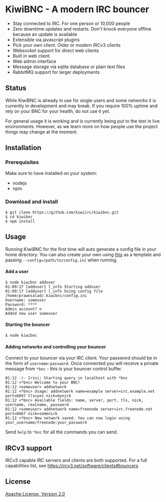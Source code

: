 # KiwiBNC - A modern IRC bouncer

* Stay connected to IRC. For one person or 10,000 people
* Zero downtime updates and restarts. Don't knock everyone offline because an update is available
* Extensible via javascript plugins
* Pick your own client. Older or modern IRCv3 clients
* Websocket support for direct web clients
* Built in web client
* Web admin interface
* Message storage via sqlite database or plain text files
* RabbitMQ support for larger deployments

## Status
While KiwiBNC is already in use for single users and some networks it is currently in development and may break. If you require 100% uptime and rely on your BNC for your health, do not use it yet.

For general usage it is working and is currently being put to the test in live environments. However, as we learn more on how people use the project things may change at the moment.

## Installation

### Prerequisites
Make sure to have installed on your system:
* nodejs
* npm

### Download and install
```shell
$ git clone https://github.com/kiwiirc/kiwibnc.git
$ cd kiwibnc
$ npm install
```

## Usage
Running KiwiBNC for the first time will auto generate a config file in your home directory. You can also create your own using [this](https://github.com/kiwiirc/kiwibnc/blob/master/src/configProfileTemplate/config.ini) as a template and passing `--config=/path/to/config.ini` when running.

#### Add a user
```shell
$ node kiwibnc adduser
01:09:17 [adduser] l_info Starting adduser
01:09:17 [adduser] l_info Using config file /home/prawnsalad/.kiwibnc/config.ini
Username: someuser
Password: ****
Admin account? n
Added new user someuser
```

#### Starting the bouncer
```shell
$ node kiwibnc
```

#### Adding networks and controlling your bouncer
Connect to your bouncer via your IRC client. Your password should be in the form of `username:password`. Once connected you will receive a private message from `*bnc` - this is your bouncer control buffer.

```
01:12 -!- Irssi: Starting query in localhost with *bnc
01:12 <*bnc> Welcome to your BNC!
01:12 <someuser> addnetwork
01:12 <*bnc> Usage: addnetwork name=example server=irc.example.net port=6697 tls=yes nick=mynick
01:12 <*bnc> Available fields: name, server, port, tls, nick, username, realname, password
01:12 <someuser> addnetwork name=freenode server=irc.freenode.net port=6667 nick=somenick
01:12 <*bnc> New network saved. You can now login using your_username/freenode:your_password
```

Send `help` to `*bnc` for all the commands you can send.


## IRCv3 support

IRCv3 capable IRC servers and clients are both supported. For a full capabilities list, see https://ircv3.net/software/clients#bouncers

## License
[Apache License, Version 2.0](http://www.apache.org/licenses/LICENSE-2.0.html)
